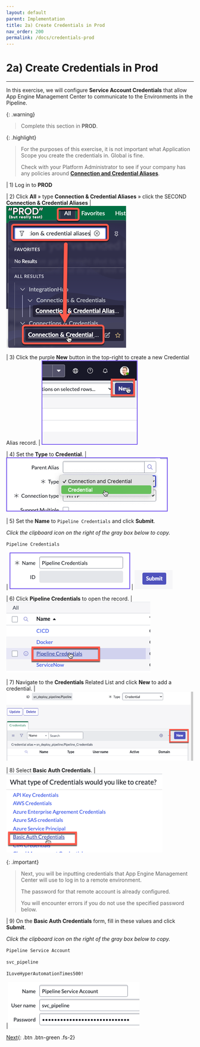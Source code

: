 ```yaml
---
layout: default
parent: Implementation
title: 2a) Create Credentials in Prod
nav_order: 200
permalink: /docs/credentials-prod
---
```


# 2a) Create Credentials in Prod

---

In this exercise, we will configure **Service Account Credentials** that allow App Engine Management Center to communicate to the Environments in the Pipeline.

{: .warning}
> Complete this section in **PROD**.

{: .highlight}
> For the purposes of this exercise, it is not important what Application Scope you create the credentials in. Global is fine.
>
> Check with your Platform Administrator to see if your company has any policies around **[Connection and Credential Aliases](https://docs.servicenow.com/csh?topicname=connection-alias.html&version=latest)**.

| 1) Log in to **PROD**

| 2) Click **All** » type **Connection & Credential Aliases** » click the SECOND **Connection & Credential Aliases**
| ![](../assets/images/2023-07-11-15-10-23.png)

| 3) Click the purple **New** button in the top-right to create a new Credential Alias record. 
| ![](../assets/images/2023-03-07-15-38-10.png)

| 4) Set the **Type** to **Credential**. 
| ![](../assets/images/2023-03-07-15-37-39.png) 

| 5) Set the **Name** to `Pipeline Credentials` and click **Submit**.

*Click the clipboard icon on the right of the gray box below to copy.*

```markdown
Pipeline Credentials
```

| ![](../assets/images/2023-03-08-14-14-44.png)
| ![](../assets/images/2023-07-13-17-00-48.png)

| 6) Click **Pipeline Credentials** to open the record. 
|![](../assets/images/2023-03-09-13-48-09.png) 

| 7) Navigate to the **Credentials** Related List and click **New** to add a credential. 
|![](../assets/images/2023-03-09-13-49-03.png)

| 8) Select **Basic Auth Credentials**.
|![](../assets/images/2023-03-09-13-50-33.png)

{: .important}
> Next, you will be inputting credentials that App Engine Management Center will use to log in to a remote environment. 
>
> The password for that remote account is already configured. 
>
> You will encounter errors if you do not use the specified password below. 

| 9) On the **Basic Auth Credentials** form, fill in these values and click **Submit**. 

*Click the clipboard icon on the right of the gray box below to copy.*

```markdown
Pipeline Service Account
```
```markdown
svc_pipeline
```
```markdown
ILoveHyperAutomationTimes500!
```

|![](../assets/images/2023-06-27-22-50-59.png)

[Next](/lab-aemc-utah/docs/credentials-dev){: .btn .btn-green .fs-2}
